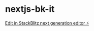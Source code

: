 # nextjs-bk-it

[Edit in StackBlitz next generation editor ⚡️](https://stackblitz.com/~/github.com/robin-collins/nextjs-bk-it)